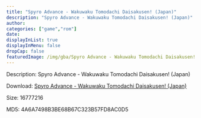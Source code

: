 ```yaml
---
title: "Spyro Advance - Wakuwaku Tomodachi Daisakusen! (Japan)"
description: "Spyro Advance - Wakuwaku Tomodachi Daisakusen! (Japan)"
author: 
categories: ["game","rom"]
date: 
displayInList: true
displayInMenu: false
dropCap: false
featuredImage: /img/gba/Spyro Advance - Wakuwaku Tomodachi Daisakusen! [Japan].jpg
---
```


Description: Spyro Advance - Wakuwaku Tomodachi Daisakusen! (Japan)

Download: <a style="text-decoration:underline;" href="https://mega.nz/#!qHQgAYbb!06mhe6rhUP9wxvBQBBof8Up5Uf4Nh1nE5ph4DWwnpvA" target = "_blank" rel = "nofollow" > Spyro Advance - Wakuwaku Tomodachi Daisakusen! (Japan)</a>

Size: 16777216

MD5: 4A6A7498B3BE68B67C323B57FD8AC0D5

